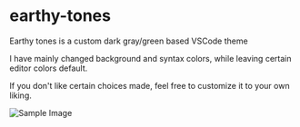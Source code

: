 # earthy-tones

Earthy tones is a custom dark gray/green based VSCode theme

I have mainly changed background and syntax colors, while leaving certain editor colors default.

If you don't like certain choices made, feel free to customize it to your own liking.

![Sample Image]("https://github.com/ethanamaher/earthytones-vscode/tree/main/images/Sample.jpg?raw=true")